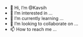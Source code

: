 - 👋 Hi, I’m @Kavsih
- 👀 I’m interested in ...
- 🌱 I’m currently learning ...
- 💞️ I’m looking to collaborate on ...
- 📫 How to reach me ...

<!---
Kavsih/Kavsih is a ✨ special ✨ repository because its `README.md` (this file) appears on your GitHub profile.
You can click the Preview link to take a look at your changes.
--->
